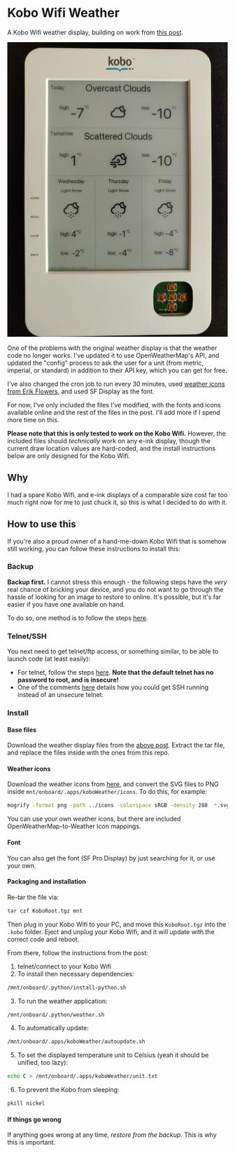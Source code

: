 # Kobo Wifi Weather

A Kobo Wifi weather display, building on work from [this post](https://www.mobileread.com/forums/showthread.php?t=194376).

![A demo of the Kobo Wifi displaying weather](./demo.jpg)

One of the problems with the original weather display is that the weather code no longer works. I've updated it to use OpenWeatherMap's API, and updated the "config" process to ask the user for a unit (from metric, imperial, or standard) in addition to their API key, which you can get for free.

I've also changed the cron job to run every 30 minutes, used [weather icons from Erik Flowers](https://erikflowers.github.io/weather-icons/), and used SF Display as the font.

For now, I've only included the files I've modified, with the fonts and icons available online and the rest of the files in the post. I'll add more if I spend more time on this.

**Please note that this is only tested to work on the Kobo Wifi.** However, the included files should *technically* work on any e-ink display, though the current draw location values are hard-coded, and the install instructions below are only designed for the Kobo Wifi.

## Why

I had a spare Kobo Wifi, and e-ink displays of a comparable size cost far too much right now for me to just chuck it, so this is what I decided to do with it.

## How to use this

If you're also a proud owner of a hand-me-down Kobo Wifi that is somehow still working, you can follow these instructions to install this:

### Backup

**Backup first.** I cannot stress this enough - the following steps have the _very_ real chance of bricking your device, and you do not want to go through the hassle of looking for an image to restore to online. It's possible, but it's far easier if you have one available on hand.

To do so, one method is to follow the steps [here](https://wiki.mobileread.com/wiki/Kobo_WiFi_Hacking#Copying_the_micro_SD_card_on_Linux).

### Telnet/SSH

You next need to get telnet/ftp access, or something similar, to be able to launch code (at least easily):

- For telnet, follow the steps [here](https://wiki.mobileread.com/wiki/Kobo_WiFi_Hacking#Enabling_Telnet_.26_FTP). **Note that the default telnet has no password to root, and is insecure!**
- One of the comments [here](http://blog.ringerc.id.au/2011/01/enabling-telnet-and-ftp-access-to-kobo.html) details how you could get SSH running instead of an unsecure telnet.

### Install

#### Base files

Download the weather display files from the [above post](https://www.mobileread.com/forums/showthread.php?t=194376). Extract the tar file, and replace the files inside with the ones from this repo.

#### Weather icons

Download the weather icons from [here](https://erikflowers.github.io/weather-icons/), and convert the SVG files to PNG inside `mnt/onboard/.apps/koboWeather/icons`. To do this, for example:

```bash
mogrify -format png -path ../icons -colorspace sRGB -density 288  *.svg
```

You can use your own weather icons, but there are included OpenWeatherMap-to-Weather Icon mappings.

#### Font

You can also get the font (SF Pro Display) by just searching for it, or use your own.

#### Packaging and installation

Re-tar the file via:

```bash
tar czf KoboRoot.tgz mnt
```

Then plug in your Kobo Wifi to your PC, and move this `KoboRoot.tgz` into the `.kobo` folder. Eject and unplug your Kobo Wifi, and it will update with the correct code and reboot.

From there, follow the instructions from the post:

1. telnet/connect to your Kobo Wifi
2. To install then necessary dependencies:

```bash
/mnt/onboard/.python/install-python.sh
```

3. To run the weather application:

```bash
/mnt/onboard/.python/weather.sh
```

4. To automatically update:

```bash
/mnt/onboard/.apps/koboWeather/autoupdate.sh
```

5. To set the displayed temperature unit to Celsius (yeah it should be unified, too lazy):

```bash
echo C > /mnt/onboard/.apps/koboWeather/unit.txt
```

6. To prevent the Kobo from sleeping:

```bash
pkill nickel
```

#### If things go wrong

If anything goes wrong at any time, _restore from the backup_. This is why this is important.
